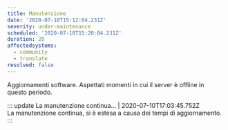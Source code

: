 ```yaml
---
title: Manutenzione  
date: '2020-07-10T15:12:04.231Z'  
severity: under-maintenance  
scheduled: '2020-07-10T15:20:04.231Z'  
duration: 20  
affectedsystems:
  - community
  - translate
resolved: false
---
```

Aggiornamenti software. Aspettati momenti in cui il server è offline in
questo periodo.

<!--- language code: it -->
::: update La manutenzione continua... | 2020-07-10T17:03:45.752Z  
La manutenzione continua, si è estesa a causa dei tempi di
aggiornamento.  
:::
